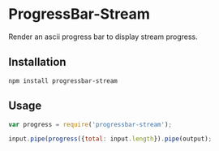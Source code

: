 ProgressBar-Stream
==================

Render an ascii progress bar to display stream progress.

Installation
------------
```
npm install progressbar-stream
```

Usage
-----
```javascript
var progress = require('progressbar-stream');

input.pipe(progress({total: input.length}).pipe(output);
```


